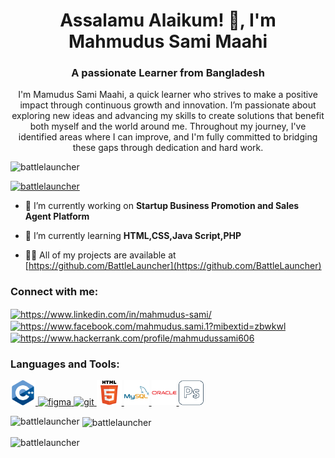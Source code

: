 <h1 align="center">Assalamu Alaikum! 👋, I'm Mahmudus Sami Maahi</h1>
<h3 align="center">A passionate Learner from Bangladesh</h3>
<p align="center">I'm Mamudus Sami Maahi, a quick learner who strives to make a positive impact through continuous growth and innovation. I’m passionate about exploring new ideas and advancing my skills to create solutions that benefit both myself and the world around me.
Throughout my journey, I've identified areas where I can improve, and I'm fully committed to bridging these gaps through dedication and hard work.</p>

<p align="left"> <img src="https://komarev.com/ghpvc/?username=battlelauncher&label=Profile%20views&color=0e75b6&style=flat" alt="battlelauncher" /> </p>

<p align="left"> <a href="https://github.com/ryo-ma/github-profile-trophy"><img src="https://github-profile-trophy.vercel.app/?username=battlelauncher" alt="battlelauncher" /></a> </p>

- 🔭 I’m currently working on **Startup Business Promotion and Sales Agent Platform**

- 🌱 I’m currently learning **HTML,CSS,Java Script,PHP**

- 👨‍💻 All of my projects are available at [https://github.com/BattleLauncher](https://github.com/BattleLauncher)

<h3 align="left">Connect with me:</h3>
<p align="left">
<a href="https://linkedin.com/in/https://www.linkedin.com/in/mahmudus-sami/" target="blank"><img align="center" src="https://raw.githubusercontent.com/rahuldkjain/github-profile-readme-generator/master/src/images/icons/Social/linked-in-alt.svg" alt="https://www.linkedin.com/in/mahmudus-sami/" height="30" width="40" /></a>
<a href="https://fb.com/https://www.facebook.com/mahmudus.sami.1?mibextid=zbwkwl" target="blank"><img align="center" src="https://raw.githubusercontent.com/rahuldkjain/github-profile-readme-generator/master/src/images/icons/Social/facebook.svg" alt="https://www.facebook.com/mahmudus.sami.1?mibextid=zbwkwl" height="30" width="40" /></a>
<a href="https://www.hackerrank.com/https://www.hackerrank.com/profile/mahmudussami606" target="blank"><img align="center" src="https://raw.githubusercontent.com/rahuldkjain/github-profile-readme-generator/master/src/images/icons/Social/hackerrank.svg" alt="https://www.hackerrank.com/profile/mahmudussami606" height="30" width="40" /></a>
</p>

<h3 align="left">Languages and Tools:</h3>
<p align="left"> <a href="https://www.w3schools.com/cpp/" target="_blank" rel="noreferrer"> <img src="https://raw.githubusercontent.com/devicons/devicon/master/icons/cplusplus/cplusplus-original.svg" alt="cplusplus" width="40" height="40"/> </a> <a href="https://www.figma.com/" target="_blank" rel="noreferrer"> <img src="https://www.vectorlogo.zone/logos/figma/figma-icon.svg" alt="figma" width="40" height="40"/> </a> <a href="https://git-scm.com/" target="_blank" rel="noreferrer"> <img src="https://www.vectorlogo.zone/logos/git-scm/git-scm-icon.svg" alt="git" width="40" height="40"/> </a> <a href="https://www.w3.org/html/" target="_blank" rel="noreferrer"> <img src="https://raw.githubusercontent.com/devicons/devicon/master/icons/html5/html5-original-wordmark.svg" alt="html5" width="40" height="40"/> </a> <a href="https://www.mysql.com/" target="_blank" rel="noreferrer"> <img src="https://raw.githubusercontent.com/devicons/devicon/master/icons/mysql/mysql-original-wordmark.svg" alt="mysql" width="40" height="40"/> </a> <a href="https://www.oracle.com/" target="_blank" rel="noreferrer"> <img src="https://raw.githubusercontent.com/devicons/devicon/master/icons/oracle/oracle-original.svg" alt="oracle" width="40" height="40"/> </a> <a href="https://www.photoshop.com/en" target="_blank" rel="noreferrer"> <img src="https://raw.githubusercontent.com/devicons/devicon/master/icons/photoshop/photoshop-line.svg" alt="photoshop" width="40" height="40"/> </a> </p>

<p><img align="left" src="https://github-readme-stats.vercel.app/api/top-langs?username=battlelauncher&show_icons=true&locale=en&layout=compact" alt="battlelauncher" /></p>

<p>&nbsp;<img align="center" src="https://github-readme-stats.vercel.app/api?username=battlelauncher&show_icons=true&locale=en" alt="battlelauncher" /></p>

<p><img align="center" src="https://github-readme-streak-stats.herokuapp.com/?user=battlelauncher&" alt="battlelauncher" /></p>


